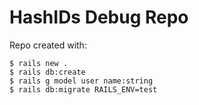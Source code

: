 HashIDs Debug Repo
==================================================

Repo created with:

    $ rails new .
    $ rails db:create
    $ rails g model user name:string
    $ rails db:migrate RAILS_ENV=test
